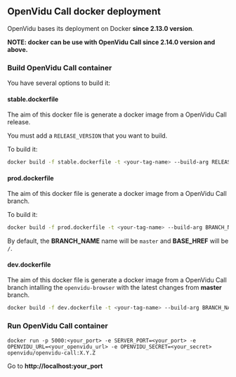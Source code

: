 ## OpenVidu Call docker deployment

OpenVidu bases its deployment on Docker **since 2.13.0 version**.

**NOTE: docker can be use with OpenVidu Call since 2.14.0 version and above.**


### Build OpenVidu Call container

You have several options to build it:

####  stable.dockerfile

The aim of this docker file is generate a docker image from a OpenVidu Call release.

You must add a `RELEASE_VERSION` that you want to build.

To build it:

```bash
docker build -f stable.dockerfile -t <your-tag-name> --build-arg RELEASE_VERSION=<your-release-version> .
```

####  prod.dockerfile

The aim of this docker file is generate a docker image from a OpenVidu Call branch.

To build it:

```bash
docker build -f prod.dockerfile -t <your-tag-name> --build-arg BRANCH_NAME=<branch-name> --build-arg BASE_HREF=<your-base-href>.
```

By default, the **BRANCH_NAME** name will be `master` and **BASE_HREF** will be `/`.


####  dev.dockerfile

The aim of this docker file is generate a docker image from a OpenVidu Call branch intalling the `openvidu-browser` with the latest changes from **master** branch.


```bash
docker build -f dev.dockerfile -t <your-tag-name> --build-arg BRANCH_NAME=<branch-name> --build-arg BASE_HREF=<your-base-href>.
```
### Run OpenVidu Call container


```
docker run -p 5000:<your_port> -e SERVER_PORT=<your_port> -e OPENVIDU_URL=<your_openvidu_url> -e OPENVIDU_SECRET=<your_secret> openvidu/openvidu-call:X.Y.Z
```

Go to **http://localhost:your_port**